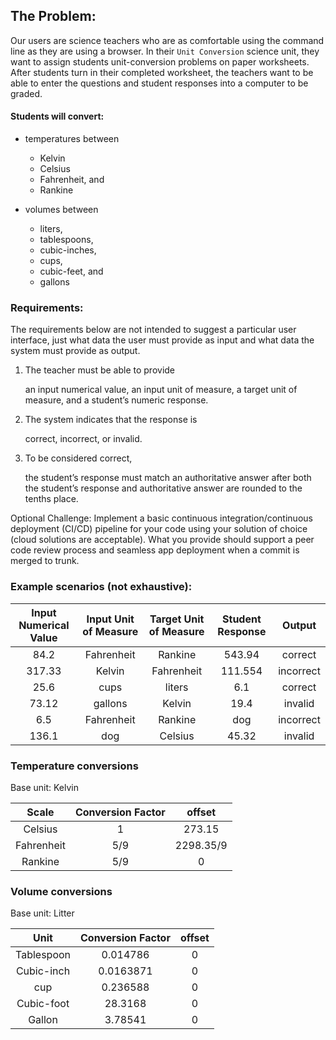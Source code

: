 ## The Problem:
Our users are science teachers who are as comfortable using the command line as they are using a browser. 
In their `Unit Conversion` science unit,
they want to assign students unit-conversion problems on paper worksheets. After students turn in their completed worksheet, 
the teachers want to be able to enter the questions and student responses into a computer to be graded. 

#### Students will convert:
* temperatures between 
    
    * Kelvin
    * Celsius
    * Fahrenheit, and 
    * Rankine

* volumes between 

    * liters, 
    * tablespoons, 
    * cubic-inches, 
    * cups, 
    * cubic-feet, and 
    * gallons
    
### Requirements:
The requirements below are not intended to suggest a particular user interface, just what data the user must provide as input and what data the system must provide as output.

1. The teacher must be able to provide 

    an input numerical value, an input unit of measure, a target unit of measure, and a student’s numeric response.
    
2. The system indicates that the response is 
    
    correct, incorrect, or invalid. 
    
3. To be considered correct, 
    
    the student’s response must match an authoritative answer after both the student’s response and authoritative answer are rounded to the tenths place.

Optional Challenge: Implement a basic continuous integration/continuous deployment (CI/CD) pipeline for your code using your solution of choice
(cloud solutions are acceptable). What you provide should support a peer code review process and seamless app deployment when a commit is merged to trunk.

### Example scenarios (not exhaustive):
|Input Numerical Value |Input Unit of Measure |Target Unit of Measure |Student Response |Output
| :--------: | :--------: | :--------: | :--------: | :--------: | 
| 84.2       | Fahrenheit | Rankine | 543.94 | correct |
| 317.33 | Kelvin | Fahrenheit | 111.554 | incorrect |
| 25.6 | cups  | liters | 6.1 | correct |
| 73.12 | gallons | Kelvin | 19.4 | invalid |
| 6.5 | Fahrenheit | Rankine | dog | incorrect |
| 136.1 | dog | Celsius | 45.32 | invalid |

### Temperature conversions

Base unit: Kelvin

| Scale | Conversion Factor | offset |
| :----: | :----: | :----: |
| Celsius | 1 | 273.15 |
| Fahrenheit | 5/9 | 2298.35/9 |
| Rankine | 5/9 | 0 |

### Volume conversions

Base unit: Litter

| Unit | Conversion Factor | offset |
| :----: | :----: | :----: |
| Tablespoon | 0.014786 | 0 |
| Cubic-inch | 0.0163871 | 0 |
| cup | 0.236588 | 0 |
| Cubic-foot | 28.3168 | 0 |
| Gallon | 3.78541 | 0 |

